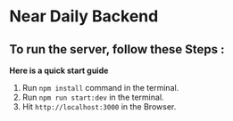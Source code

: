 # Near Daily Backend

## To run the server, follow these Steps : 

**Here is a quick start guide**

1. Run `npm install` command in the terminal.
2. Run `npm run start:dev` in the terminal.
3. Hit `http://localhost:3000` in the Browser.

